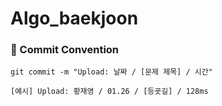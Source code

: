 # Algo_baekjoon

### 📕 Commit Convention
```
git commit -m "Upload: 날짜 / [문제 제목] / 시간"

[예시] Upload: 황재영 / 01.26 / [등굣길] / 128ms
```
